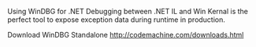 Using WinDBG for .NET Debugging between .NET IL and Win Kernal is the perfect tool to expose exception data during runtime in production.

Download WinDBG Standalone
http://codemachine.com/downloads.html 
